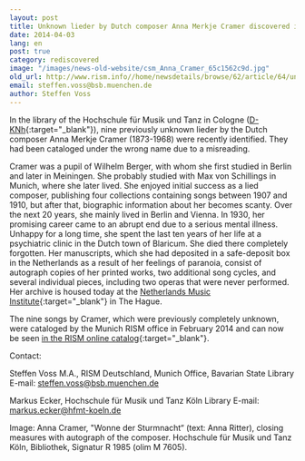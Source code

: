 ```yaml
---
layout: post
title: Unknown lieder by Dutch composer Anna Merkje Cramer discovered in Cologne
date: 2014-04-03
lang: en
post: true
category: rediscovered
image: "/images/news-old-website/csm_Anna_Cramer_65c1562c9d.jpg"
old_url: http://www.rism.info//home/newsdetails/browse/62/article/64/unknown-lieder-by-dutch-composer-anna-merkje-cramer-discovered-in-cologne.html
email: steffen.voss@bsb.muenchen.de
author: Steffen Voss
---
```



In the library of the Hochschule für Musik und Tanz in Cologne ([D-KNh](https://opac.rism.info/search?View=rism&siglum=D-KNh){:target="_blank"}), nine previously unknown lieder by the Dutch composer Anna Merkje Cramer (1873-1968) were recently identified. They had been cataloged under the wrong name due to a misreading.

Cramer was a pupil of Wilhelm Berger, with whom she first studied in Berlin and later in Meiningen. She probably studied with Max von Schillings in Munich, where she later lived. She enjoyed initial success as a lied composer, publishing four collections containing songs between 1907 and 1910, but after that, biographic information about her becomes scanty. Over the next 20 years, she mainly lived in Berlin and Vienna. In 1930, her promising career came to an abrupt end due to a serious mental illness. Unhappy for a long time, she spent the last ten years of her life at a psychiatric clinic in the Dutch town of Blaricum. She died there completely forgotten. Her manuscripts, which she had deposited in a safe-deposit box in the Netherlands as a result of her feelings of paranoia, consist of autograph copies of her printed works, two additional song cycles, and several individual pieces, including two operas that were never performed. Her archive is housed today at the [Netherlands Music Institute](http://www.nederlandsmuziekinstituut.nl/en/collections/304){:target="_blank"} in The Hague.

The nine songs by Cramer, which were previously completely unknown, were cataloged by the Munich RISM office in February 2014 and can now be seen [in the RISM online catalog](https://opac.rism.info/search?View=rism&author=Anna+Merkje+Cramer){:target="_blank"}.

Contact:

Steffen Voss M.A., RISM Deutschland, Munich Office, Bavarian State Library
E-mail: [steffen.voss@bsb.muenchen.de](mailto:steffen.voss@bsb.muenchen.de)

Markus Ecker, Hochschule für Musik und Tanz Köln Library
E-mail: [markus.ecker@hfmt-koeln.de](mailto:markus.ecker@hfmt-koeln.de)



Image: Anna Cramer, "Wonne der Sturmnacht“ (text: Anna Ritter), closing measures with autograph of the composer. Hochschule für Musik und Tanz Köln, Bibliothek, Signatur R 1985 (olim M 7605).


